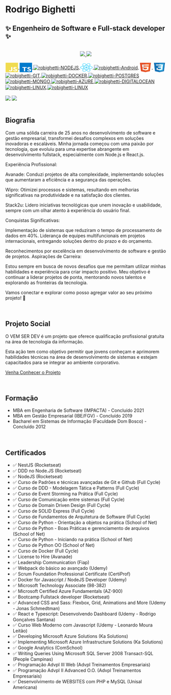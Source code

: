 # Rodrigo Bighetti

## ✨ Engenheiro de Software e Full-stack developer ✨

</br>

<div align="center">
  <a href="https://github.com/robighetti">
  <img height="180em" src="https://github-readme-stats.vercel.app/api?username=robighetti&show_icons=true&theme=dracula&include_all_commits=true&count_private=true"/>
  <img height="180em" src="https://github-readme-stats.vercel.app/api/top-langs/?username=robighetti&layout=compact&langs_count=7&theme=dracula"/>
</div>

<div style="display: inline_block"><br>
  <img align="center" alt="robighetti-Js" height="30" width="40" src="https://raw.githubusercontent.com/devicons/devicon/master/icons/javascript/javascript-plain.svg">

  <img align="center" alt="robighetti-Ts" height="30" width="40" src="https://raw.githubusercontent.com/devicons/devicon/master/icons/typescript/typescript-plain.svg">

  <img align="center" alt="robighetti-NODEJS" height="30" width="40" src="https://cdn.jsdelivr.net/gh/devicons/devicon/icons/nodejs/nodejs-original.svg">

  <img align="center" alt="robighetti-React" height="30" width="40" src="https://raw.githubusercontent.com/devicons/devicon/master/icons/react/react-original.svg">

  <img align="center" alt="robighetti-Android" height="30" width="40" src="https://cdn.jsdelivr.net/gh/devicons/devicon/icons/android/android-original.svg">

  <img align="center" alt="robighetti-HTML" height="30" width="40" src="https://raw.githubusercontent.com/devicons/devicon/master/icons/html5/html5-original.svg">

  <img align="center" alt="robighetti-CSS" height="30" width="40" src="https://raw.githubusercontent.com/devicons/devicon/master/icons/css3/css3-original.svg">

  <img align="center" alt="robighetti-GIT" height="30" width="40" src="https://cdn.jsdelivr.net/gh/devicons/devicon/icons/git/git-original.svg">

   <img align="center" alt="robighetti-DOCKER" height="30" width="40" src="https://cdn.jsdelivr.net/gh/devicons/devicon/icons/docker/docker-plain-wordmark.svg">
   
<img align="center" alt="robighetti-POSTGRES" height="30" width="40" src="https://cdn.jsdelivr.net/gh/devicons/devicon/icons/postgresql/postgresql-original-wordmark.svg">

<img align="center" alt="robighetti-MONGO" height="30" width="40" src="https://cdn.jsdelivr.net/gh/devicons/devicon/icons/mongodb/mongodb-original-wordmark.svg">

   <img align="center" alt="robighetti-AZURE" height="30" width="40" src="https://cdn.jsdelivr.net/gh/devicons/devicon/icons/azure/azure-original.svg">

   <img align="center" alt="robighetti-DIGITALOCEAN" height="30" width="40" src="https://cdn.jsdelivr.net/gh/devicons/devicon/icons/digitalocean/digitalocean-original.svg">

   <img align="center" alt="robighetti-LINUX" height="30" width="40" src="https://cdn.jsdelivr.net/gh/devicons/devicon/icons/linux/linux-original.svg">

   <img align="center" alt="robighetti-LINUX" height="30" width="40" src="https://cdn.jsdelivr.net/gh/devicons/devicon/icons/jira/jira-original.svg">  
</div>

</br>

<div>     
  <a href = "mailto:robighetti@gmail.com"><img src="https://img.shields.io/badge/-Gmail-%23333?style=for-the-badge&logo=gmail&logoColor=white" target="_blank"></a>
  <a href="https://www.linkedin.com/in/rodrigo-bighetti/" target="_blank"><img src="https://img.shields.io/badge/-LinkedIn-%230077B5?style=for-the-badge&logo=linkedin&logoColor=white" target="_blank"></a> 
</div>

</br>

## Biografia

Com uma sólida carreira de 25 anos no desenvolvimento de software e gestão empresarial, transformei desafios complexos em soluções inovadoras e escaláveis. Minha jornada começou com uma paixão por tecnologia, que evoluiu para uma expertise abrangente em desenvolvimento fullstack, especialmente com Node.js e React.js.

Experiência Profissional:

Avanade: Conduzi projetos de alta complexidade, implementando soluções que aumentaram a eficiência e a segurança das operações.

Wipro: Otimizei processos e sistemas, resultando em melhorias significativas na produtividade e na satisfação dos clientes.

Stack2u: Lidero iniciativas tecnológicas que unem inovação e usabilidade, sempre com um olhar atento à experiência do usuário final.

Conquistas Significativas:

Implementação de sistemas que reduziram o tempo de processamento de dados em 40%.
Liderança de equipes multifuncionais em projetos internacionais, entregando soluções dentro do prazo e do orçamento.

Reconhecimentos por excelência em desenvolvimento de software e gestão de projetos.
Aspirações de Carreira:

Estou sempre em busca de novos desafios que me permitam utilizar minhas habilidades e experiência para criar impacto positivo. Meu objetivo é continuar a liderar projetos de ponta, mentorando novos talentos e explorando as fronteiras da tecnologia.

Vamos conectar e explorar como posso agregar valor ao seu próximo projeto! 🚀

</br>

## Projeto Social
O VEM SER DEV é um projeto que oferece  qualificação profissional gratuita na área de tecnologia da informação. 

Esta ação tem como objetivo permitir que jovens conheçam e aprimorem habilidades técnicas na área de desenvolvimento de sistemas e estejam capacitados para se integrar ao ambiente corporativo.

<a href="https://vemserdev.net/" target="_blank">Venha Conhecer o Projeto</a>

</br>

## Formação

- MBA em Engenharia de Software (IMPACTA) -  Concluído 2021
- MBA em Gestão Empresarial (IBE/FGV) - Concluído 2019
- Bacharel em Sistemas de Informação (Faculdade Dom Bosco) - Concluído 2012

</br>

## Certificados
- ✅ NestJS (Rocketseat)
- ✅ DDD no Node.JS (Rocketseat)
- ✅ NodeJS (Rocketseat)
- ✅ Curso de Padrões e técnicas avançadas de Git e Github (Full Cycle)
- ✅ Curso de DDD - Modelagem Tática e Patterns (Full Cycle)
- ✅ Curso de Event Storming na Prática (Full Cycle)
- ✅ Curso de Comunicação entre sistemas (Full Cycle)
- ✅ Curso de Domain Driven Design (Full Cycle)
- ✅ Curso de SOLID Express (Full Cycle)
- ✅ Curso de Fundamentos de Arquitetura de Software (Full Cycle)
- ✅ Curso de Python - Orientação a objetos na prática (School of Net)
- ✅ Curso de Python - Boas Práticas e gerenciamento de arquivos (School of Net)
- ✅ Curso de Python - Iniciando na prática (School of Net)
- ✅ Curso de Python OO (School of Net)
- ✅ Curso de Docker (Full Cycle)
- ✅ License to Hire (Avanade)
- ✅ Leadership Communication (Fiap)
- ✅ Webpack do básico ao avançado (Udemy)
- ✅ Scrum Foundation Professional Certificate (CertiProf)
- ✅ Docker for Javascript / NodeJS Developer (Udemy)
- ✅ Microsoft Technology Associate (98-382)
- ✅ Microsoft Certified Azure Fundamentals (AZ-900)
- ✅ Bootcamp Fullstack developer (Rocketseat)
- ✅ Advanced CSS and Sass: Flexbox, Grid, Animations and More (Udemy - Jonas Schmedtman)
- ✅ React e Typescript: Desenvolvendo Dashboard (Udemy - Rodrigo Gonçalves Santana)
- ✅ Curso Web Moderno com Javascript (Udemy - Leonardo Moura Leitão)
- ✅ Developing Microsoft Azure Solutions (Ka Solutions)
- ✅ Implementing Microsoft Azure Infrastructure Solutions (Ka Solutions)
- ✅ Google Analytics (ComSchool)
- ✅ Writing Queries Using Microsoft SQL Server 2008 Transact-SQL (People Campinas)
- ✅ Programação Advpl III Web (Advpl Treinamentos Empresariais)
- ✅ Programação Advpl II Advanced O.O. (Advpl Treinamentos Empresariais)
- ✅ Desenvolvimento de WEBSITES com PHP e MySQL (Unisal Americana)
